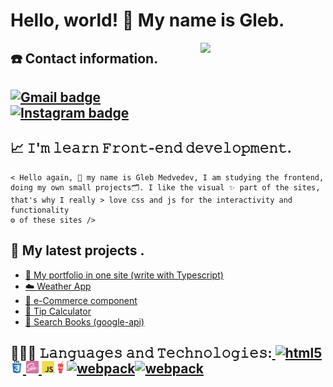 <h1>Hello, world! 👋 My name is Gleb. </h1>
<img align='right' src='https://i.pinimg.com/originals/31/8a/ce/318ace426b2275a36b7f308bff5d00f1.gif' width='200"'>

## ☎️ Contact information.

[![Gmail badge](https://img.shields.io/badge/-fredwantblossom-gray?style=flat&logo=Gmail&logoColor=white)](mailto:fredwantblossom@gmail.com)  
[![Instagram badge](https://img.shields.io/badge/-madve.dev-gray?style=flat&logo=Instagram&logoColor=white)](https://www.instagram.com/madve.dev/?hl=ru)
---

## 📈 𝙸'𝚖 𝚕𝚎𝚊𝚛𝚗 𝙵𝚛𝚘𝚗𝚝-𝚎𝚗𝚍 𝚍𝚎𝚟𝚎𝚕𝚘𝚙𝚖𝚎𝚗𝚝.
 ```
< 𝙷𝚎𝚕𝚕𝚘 𝚊𝚐𝚊𝚒𝚗, 👋 𝚖𝚢 𝚗𝚊𝚖𝚎 𝚒𝚜 𝙶𝚕𝚎𝚋 𝙼𝚎𝚍𝚟𝚎𝚍𝚎𝚟, 𝙸 𝚊𝚖 𝚜𝚝𝚞𝚍𝚢𝚒𝚗𝚐 𝚝𝚑𝚎 𝚏𝚛𝚘𝚗𝚝𝚎𝚗𝚍, 
𝚍𝚘𝚒𝚗𝚐 𝚖𝚢 𝚘𝚠𝚗 𝚜𝚖𝚊𝚕𝚕 𝚙𝚛𝚘𝚓𝚎𝚌𝚝𝚜🗂️. 𝙸 𝚕𝚒𝚔𝚎 𝚝𝚑𝚎 𝚟𝚒𝚜𝚞𝚊𝚕 ✨ 𝚙𝚊𝚛𝚝 𝚘𝚏 𝚝𝚑𝚎 𝚜𝚒𝚝𝚎𝚜, 
𝚝𝚑𝚊𝚝'𝚜 𝚠𝚑𝚢 𝙸 𝚛𝚎𝚊𝚕𝚕𝚢 > 𝚕𝚘𝚟𝚎 𝚌𝚜𝚜 𝚊𝚗𝚍 𝚓𝚜 𝚏𝚘𝚛 𝚝𝚑𝚎 𝚒𝚗𝚝𝚎𝚛𝚊𝚌𝚝𝚒𝚟𝚒𝚝𝚢 𝚊𝚗𝚍 𝚏𝚞𝚗𝚌𝚝𝚒𝚘𝚗𝚊𝚕𝚒𝚝𝚢 
⚙️ 𝚘𝚏 𝚝𝚑𝚎𝚜𝚎 𝚜𝚒𝚝𝚎𝚜 />
```
## 🚧 My latest projects .


- <a href="https://app-ts.vercel.app/" target="_blank"> 📁 My portfolio in one site (write with Typescript) </a>
- <a href="https://vue-weather-app-seven.vercel.app/" target="_blank"> ☁️ Weather App </a>
- <a href="https://e-commerce-component.vercel.app/" target="_blank"> 🛒 e-Commerce component </a>
-  <a href="https://tip-calculator-roan.vercel.app/" target="_blank"> 🧮 Tip Calculator </a>
-  <a href="https://react-google-books-api-ghvdmfaa8-helloelio.vercel.app/" target="_blank">📘 Search Books (google-api)</a>



## 👨🏻‍💻 𝙻𝚊𝚗𝚐𝚞𝚊𝚐𝚎𝚜 𝚊𝚗𝚍 𝚃𝚎𝚌𝚑𝚗𝚘𝚕𝚘𝚐𝚒𝚎𝚜:<a href="https://www.w3.org/html/" target="_blank"> <img src="https://upload.wikimedia.org/wikipedia/commons/thumb/6/61/HTML5_logo_and_wordmark.svg/1200px-HTML5_logo_and_wordmark.svg.png" alt="html5" width="20" height="20"/></a><a href="https://www.w3schools.com/css/" target="_blank"> <img src="https://raw.githubusercontent.com/devicons/devicon/master/icons/css3/css3-original-wordmark.svg" alt="css3" width="20" height="20"/> </a><a href="https://sass-lang.com" target="_blank"> <img src="./img/sass.png" alt="sass" width="20" height="20"/> </a><a href="https://developer.mozilla.org/en-US/docs/Web/JavaScript" target="_blank"><img src="https://raw.githubusercontent.com/devicons/devicon/master/icons/javascript/javascript-original.svg" alt="javascript" width="20" height="20"/></a><a href="https://gulpjs.com/" target="_blank"><img src="./img/pngegg.png" alt="gulp" width="20" height="20"/></a><a href="https://webpack.js.org/" target="_blank"><img src="https://www.vectorlogo.zone/logos/js_webpack/js_webpack-icon.svg" alt="webpack" width="20" height="20"/></a><a href="https://webpack.js.org/" target="_blank"><img src="https://www.vectorlogo.zone/logos/vuejs/vuejs-icon.svg" alt="webpack" width="20" height="20"/></a>
